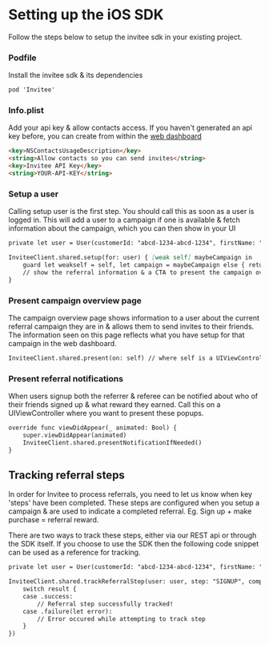 # Setting up the iOS SDK
Follow the steps below to setup the invitee sdk in your existing project.


### Podfile

Install the invitee sdk & its dependencies

```markdown
pod 'Invitee'
```

### Info.plist

Add your api key & allow contacts access.
If you haven't generated an api key before, you can create from within the [web dashboard](https://app.invitee.co/account/api-keys)

```markdown
<key>NSContactsUsageDescription</key>
<string>Allow contacts so you can send invites</string>
<key>Invitee API Key</key>
<string>YOUR-API-KEY</string>
```

### Setup a user

Calling setup user is the first step. You should call this as soon as a user is logged in. This will add a user to a campaign if one is available & fetch information about the campaign, which you can then show in your UI

```markdown
private let user = User(customerId: "abcd-1234-abcd-1234", firstName: "John", lastName: "Appleseed", phoneNumber: "0412345678")

InviteeClient.shared.setup(for: user) { [weak self] maybeCampaign in
    guard let weakself = self, let campaign = maybeCampaign else { return }
    // show the referral information & a CTA to present the campaign overview page
}
```

### Present campaign overview page

The campaign overview page shows information to a user about the current referral campaign they are in & allows them to send invites to their friends.
The information seen on this page reflects what you have setup for that campaign in the web dashboard.

```markdown
InviteeClient.shared.present(on: self) // where self is a UIViewController
```

### Present referral notifications

When users signup both the referrer & referee can be notified about who of their friends signed up & what reward they earned.
Call this on a UIViewController where you want to present these popups.

```markdown
override func viewDidAppear(_ animated: Bool) {
    super.viewDidAppear(animated)
    InviteeClient.shared.presentNotificationIfNeeded()
}
```

## Tracking referral steps

In order for Invitee to process referrals, you need to let us know when key 'steps' have been completed. These steps are configured when you setup a campaign & are used to indicate a completed referral. Eg. Sign up + make purchase = referral reward.

There are two ways to track these steps, either via our REST api or through the SDK itself. If you choose to use the SDK then the following code snippet can be used as a reference for tracking.

```markdown
private let user = User(customerId: "abcd-1234-abcd-1234", firstName: "John", lastName: "Appleseed", phoneNumber: "0412345678")

InviteeClient.shared.trackReferralStep(user: user, step: "SIGNUP", completion: { [weak self] result in
    switch result {
    case .success:
        // Referral step successfully tracked!
    case .failure(let error):
        // Error occured while attempting to track step
    }
})
```
